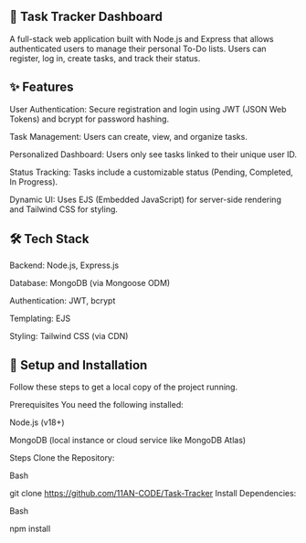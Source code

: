  ## 📝 Task Tracker Dashboard
A full-stack web application built with Node.js and Express that allows authenticated users to manage their personal To-Do lists. Users can register, log in, create tasks, and track their status.

## ✨ Features
User Authentication: Secure registration and login using JWT (JSON Web Tokens) and bcrypt for password hashing.

Task Management: Users can create, view, and organize tasks.

Personalized Dashboard: Users only see tasks linked to their unique user ID.

Status Tracking: Tasks include a customizable status (Pending, Completed, In Progress).

Dynamic UI: Uses EJS (Embedded JavaScript) for server-side rendering and Tailwind CSS for styling.



## 🛠️ Tech Stack
Backend: Node.js, Express.js

Database: MongoDB (via Mongoose ODM)

Authentication: JWT, bcrypt

Templating: EJS

Styling: Tailwind CSS (via CDN)

## 🚀 Setup and Installation
Follow these steps to get a local copy of the project running.

Prerequisites
You need the following installed:

Node.js (v18+)

MongoDB (local instance or cloud service like MongoDB Atlas)


Steps
Clone the Repository:

Bash

git clone https://github.com/11AN-CODE/Task-Tracker
Install Dependencies:

Bash

npm install
